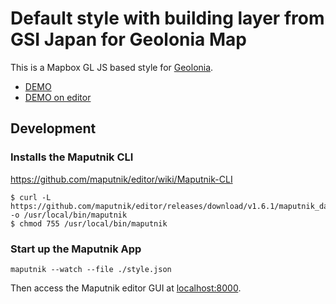 # Default style with building layer from GSI Japan for Geolonia Map

This is a Mapbox GL JS based style for [Geolonia](https://geolonia.com/).

* [DEMO](https://geolonia.github.io/preview/#geolonia/basic-gsij)
* [DEMO on editor](https://editor.geolonia.com/?style=https://raw.githubusercontent.com/geolonia/basic-gsij/master/style.json)

## Development

### Installs the Maputnik CLI

https://github.com/maputnik/editor/wiki/Maputnik-CLI

```
$ curl -L https://github.com/maputnik/editor/releases/download/v1.6.1/maputnik_darwin -o /usr/local/bin/maputnik
$ chmod 755 /usr/local/bin/maputnik
```

### Start up the Maputnik App

```
maputnik --watch --file ./style.json
```

Then access the Maputnik editor GUI at [localhost:8000](https://localhost:8000/).